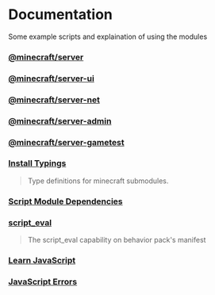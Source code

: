 # Documentation

Some example scripts and explaination of using the modules

### [@minecraft/server](./MinecraftApi/%40minecraft/server/)

### [@minecraft/server-ui](./MinecraftApi/%40minecraft/server-ui/)

### [@minecraft/server-net](./MinecraftApi/%40minecraft/server-net/)

### [@minecraft/server-admin](./MinecraftApi/%40minecraft/server-admin/)

### [@minecraft/server-gametest](./MinecraftApi/%40minecraft/server-gametest/)

### [Install Typings](./TypeScript/install-typings.md)
> Type definitions for minecraft submodules.

### [Script Module Dependencies](./MinecraftApi/dependencies.md)

### [script_eval](./MinecraftApi/script_eval.md)
> The script_eval capability on behavior pack's manifest

### [Learn JavaScript](./JavaScript/)

### [JavaScript Errors](./JavaScript/Error.md)